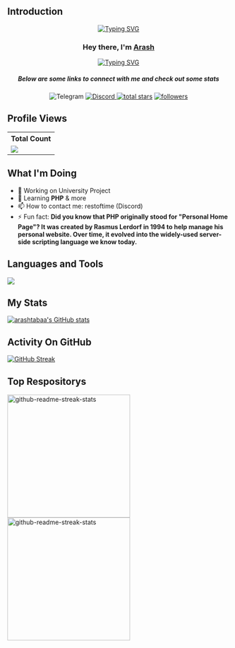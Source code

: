 ## Introduction

<p align="center">
<a href="https://github.com/arashtabaa"><img src="https://readme-typing-svg.demolab.com?font=Playfair+Display&size=25&pause=1000&color=4493F8&center=true&vCenter=true&random=false&width=700&height=45&lines=Software+engineering+student;Trying+to+expand+my+programming+skills;Building+with+C%23+and+PHP" alt="Typing SVG" /></a>
</p>

<h3 align="center">Hey there, I'm <a href="https://github.com/arashtabaa">Arash</a></h3>
<p align="center"><a href="https://github.com/arashtabaa"><img src="https://readme-typing-svg.demolab.com?font=Playfair+Display&size=21&pause=999999999&color=F7F7F7&center=true&vCenter=true&random=false&width=700&height=45&lines=Code+enthusiast+on+a+journey+to+master+the+digital+realm+%F0%9F%9A%80" alt="Typing SVG" /></a>
</p>

<h5 align="center">Below are some links to connect with me and check out some stats</h5>
<p align="center"><img alt="Telegram" src="https://img.shields.io/badge/Telegram-qrtes-236AD3?style=for-the-badge&link=https%3A%2F%2Ft.me%2Fqrtes">
<a href="https://discord.gg/restoftime"><img alt="Discord" title="Discord" src="https://img.shields.io/badge/-Discord-7289DA?style=for-the-badge&logo=discord&logoColor=white"/></a><a href="https://github.com/arashtabaa?tab=repositories&sort=stargazers">
    <img alt="total stars" title="Total stars on GitHub" src="https://custom-icon-badges.demolab.com/github/stars/arashtabaa?color=B8B92B&style=for-the-badge&labelColor=959532&logo=star"/></a>
   <a href="https://github.com/arashtabaa"><img alt="followers" title="Follow me on Github" src="https://img.shields.io/github/followers/arashtabaa?color=236ad3&style=for-the-badge&logo=github&label=Follow"/></a>
</p>

## Profile Views

  <table>
    <tr>
      <th>Total Count</th>
    </tr>
    <tr>
      <td>
         <a href="https://github.com/arashtabaa"> <img src="https://komarev.com/ghpvc/?username=arashtabaa&style=for-the-badge&color=236AD3"> </a>
      </td>
    </tr>
  </table>

## What I'm Doing

- 🔭 Working on University Project
- 🌱 Learning **PHP** & more
- 📫 How to contact me: restoftime (Discord)
- ⚡ Fun fact: **Did you know that PHP originally stood for "Personal Home Page"? It was created by Rasmus Lerdorf in 1994 to help manage his personal website. Over time, it evolved into the widely-used server-side scripting language we know today.**

## Languages and Tools

<p align="left"> <a href="https://github.com/arashtabaa"><img src="https://skillicons.dev/icons?i=visualstudio,cs,vscode,php"> </a> </p>

## My Stats

[![arashtabaa's GitHub stats](https://github-readme-stats.vercel.app/api?username=arashtabaa&show_icons=true&theme=github_dark)](https://github.com/anuraghazra/github-readme-stats)

## Activity On GitHub
<p align="left">
  <a href="https://git.io/streak-stats"><img src="http://github-readme-streak-stats.herokuapp.com?user=arashtabaa&theme=github-dark&border=E4E2E2&ring=4C8EDA&stroke=E4E2E2&dates=E4E2E2&sideLabels=549EF2" alt="GitHub Streak" /></a>
</p>

## Top Respositorys
  <p align="left">
     <a href="https://github.com/arashtabaa/Stack-QueueApp"><img width="278" src="https://denvercoder1-github-readme-stats.vercel.app/api/pin/?username=arashtabaa&repo=Stack-QueueApp&theme=github-dark&bg_color=0D1117&title_color=F9F9FA&text_color=909193&hide_border=false&border_color=E4E2E2&icon_color=1F6FEB&show_icons=true" alt="github-readme-streak-stats"></a>
    <a href="https://github.com/arashtabaa/DataArrayApp"><img width="278" src="https://denvercoder1-github-readme-stats.vercel.app/api/pin/?username=arashtabaa&repo=DataArrayApp&theme=github-dark&bg_color=0D1117&title_color=F9F9FA&text_color=909193&hide_border=false&border_color=E4E2E2&icon_color=1F6FEB&show_icons=true" alt="github-readme-streak-stats"></a>
  </p>

